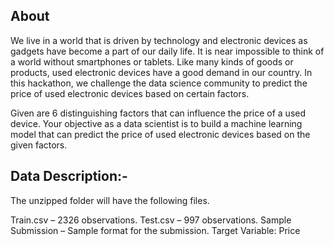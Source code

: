 ## About
We live in a world that is driven by technology and electronic devices as gadgets have become a part of our daily life. It is near impossible to think of a world without smartphones or tablets. Like many kinds of goods or products, used electronic devices have a good demand in our country. In this hackathon, we challenge the data science community to predict the price of used electronic devices based on certain factors.

Given are 6 distinguishing factors that can influence the price of a used device. Your objective as a data scientist is to build a machine learning model that can predict the price of used electronic devices based on the given factors.

## Data Description:-
The unzipped folder will have the following files.

Train.csv –  2326 observations.
Test.csv –  997 observations.
Sample Submission – Sample format for the submission.
Target Variable: Price
